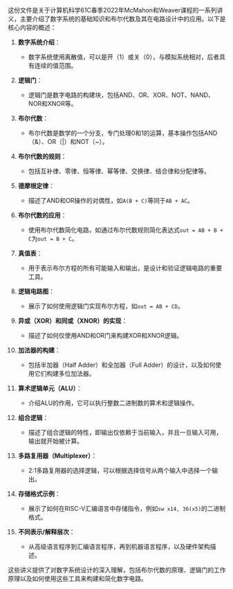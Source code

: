 这份文件是关于计算机科学61C春季2022年McMahon和Weaver课程的一系列讲义，主要介绍了数字系统的基础知识和布尔代数及其在电路设计中的应用。以下是核心内容的概述：

1. **数字系统介绍**：
   - 数字系统使用离散值，可以是开（1）或关（0），与模拟系统相对，后者具有连续的值范围。

2. **逻辑门**：
   - 逻辑门是数字电路的构建块，包括AND、OR、XOR、NOT、NAND、NOR和XNOR等。

3. **布尔代数**：
   - 布尔代数是数学的一个分支，专门处理0和1的运算，基本操作包括AND（&）、OR（|）和NOT（~）。

4. **布尔代数的规则**：
   - 包括互补律、零律、恒等律、幂等律、交换律、结合律和分配律等。

5. **德摩根定律**：
   - 描述了AND和OR操作的对偶性，如`A(B + C)`等同于`AB + AC`。

6. **布尔代数的应用**：
   - 使用布尔代数简化电路，如通过布尔代数规则简化表达式`out = AB + B + C`为`out = B + C`。

7. **真值表**：
   - 用于表示布尔方程的所有可能输入和输出，是设计和验证逻辑电路的重要工具。

8. **逻辑电路图**：
   - 展示了如何使用逻辑门实现布尔方程，如`out = AB + CD`。

9. **异或（XOR）和同或（XNOR）的实现**：
   - 描述了如何仅使用AND和OR门来构建XOR和XNOR逻辑。

10. **加法器的构建**：
    - 包括半加器（Half Adder）和全加器（Full Adder）的设计，以及如何使用它们构建多位加法器。

11. **算术逻辑单元（ALU）**：
    - 介绍ALU的作用，它可以执行整数二进制数的算术和逻辑操作。

12. **组合逻辑**：
    - 描述了组合逻辑的特性，即输出仅依赖于当前输入，并且一旦输入可用，输出就开始被计算。

13. **多路复用器（Multiplexer）**：
    - 2:1多路复用器的选择逻辑，可以根据选择信号从两个输入中选择一个输出。

14. **存储格式示例**：
    - 展示了如何在RISC-V汇编语言中存储指令，例如`sw x14, 36(x5)`的二进制格式。

15. **不同表示/解释层次**：
    - 从高级语言程序到汇编语言程序，再到机器语言程序，以及硬件架构描述。

这些讲义提供了对数字系统设计的深入理解，包括布尔代数的原理、逻辑门的工作原理以及如何使用这些工具来构建和简化数字电路。
